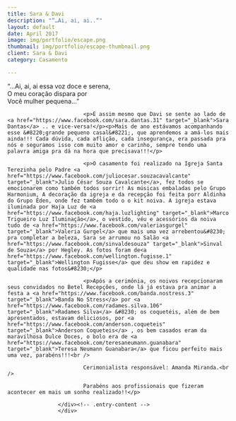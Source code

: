 ```yaml
---
title: Sara & Davi
description: "“…Ai, ai, ai..“"
layout: default
date: April 2017
image: img/portfolio/escape.png
thumbnail: img/portfolio/escape-thumbnail.png
client: Sara & Davi
category: Casamento

---
```


<div class="grid">
					<div class="c-8">
						<div class="entry-content">
							<p>&#8220;&#8230;Ai, ai, ai essa voz doce e serena,<br />
							O meu coração dispara por<br />
							Você mulher pequena&#8230;&#8221;</p>

							<p>É assim mesmo que Davi se sente ao lado de <a href="https://www.facebook.com/sara.dantas.31" target="_blank">Sara Dantas</a> .. e vice-versa!</p><p>Mais de ano estávamos acompanhando esse &#8220;grande pequeno casal&#8221;, que aprendemos a amá-los mais ainda!!! Cada dúvida, cada aflição, cada insegurança, era passada pra nós e seguramos isso com muito amor e carinho, sempre tendo uma palavra amiga pra dá na hora que precisava!!!</p>

							<p>O casamento foi realizado na Igreja Santa Terezinha pelo Padre <a href="https://www.facebook.com/juliocesar.souzacavalcante" target="_blank">Julio César Souza Cavalcante</a>, fez todos se emocionarem como também todos sorrir! As músicas embaladas pelo Grupo Harmonium, A decoração da igreja e da recepção foi feita porr Aldinha do Grupo Éden, onde fez também todo o o kit noiva. A igreja estava iluminada por Haja Luz de <a href="https://www.facebook.com/haja.luzlighting" target="_blank">Marco Trigueiro Luz Iluminação</a>, o vestido, véu e acessórios da noiva tudo de <a href="https://www.facebook.com/valeriasgurgel" target="_blank">Valeria Gurgel</a> que mais uma vez arrebentou&#8230; pra completar a beleza, Sara se arrumou no Salão <a href="https://www.facebook.com/sinvaldesouza" target="_blank">Sinval de Souza</a> por Hegley. As fotos foram de<a href="https://www.facebook.com/wellington.fugisse.1" target="_blank">Wellington Fugisse</a> que deu show em rapidez e qualidade nas fotos&#8230;</p>

							<p>Após a cerimônia, os noivos recepcionaram seus convidados no Betel Recepções, onde lá já estava pra animar a festa a <a href="https://www.facebook.com/banda.nostress.3" target="_blank">Banda No Stress</a> por <a href="https://www.facebook.com/radames.silva.106" target="_blank">Radames Silva</a> &#8230; os coquetéis, além de bem apresentados, estavam deliciosos, por <a href="https://www.facebook.com/anderson.coqueteis" target="_blank">Anderson Coqueteis</a> , os bem casados eram da maravilhosa Dulce Doces, o bolo era de <a href="https://www.facebook.com/teresaneumann.guanabara" target="_blank">Teresa Neumann Guanabara</a> que ficou perfeito mais uma vez, parabéns!!!<br />

							Cerimonialista responsável: Amanda Miranda.<br />
							
							Parabéns aos profissionais que fizeram acontecer em mais um sonho realizado!!</p>
				
					</div><!-- .entry-content -->
					</div>